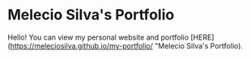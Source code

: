 # Melecio Silva's Portfolio
 
Hello! You can view my personal website and portfolio [HERE](https://meleciosilva.github.io/my-portfolio/ "Melecio Silva's Portfolio).
